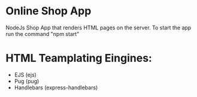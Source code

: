 # Online Shop App
NodeJs Shop App that renders HTML pages on the server.
To start the app run the command "npm start"

# HTML Teamplating Eingines:
 - EJS (ejs)
 - Pug (pug)
 - Handlebars (express-handlebars)
